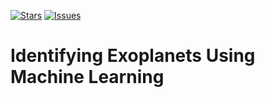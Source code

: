 [![Stars][stars-shield]][stars-url]
[![Issues][issues-shield]][issues-url]


# Identifying Exoplanets Using Machine Learning




[stars-shield]: https://img.shields.io/github/stars/DiogorPinheiro/Identifying-Exoplanets-Using-ML
[stars-url]: https://github.com/DiogorPinheiro/Identifying-Exoplanets-Using-ML/stargazers
[issues-shield]: https://img.shields.io/github/issues/DiogorPinheiro/Identifying-Exoplanets-Using-ML 
[issues-url]: https://github.com/DiogorPinheiro/Identifying-Exoplanets-Using-ML/issues
